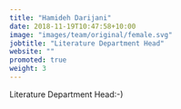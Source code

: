 ```yaml
---
title: "Hamideh Darijani"
date: 2018-11-19T10:47:58+10:00
image: "images/team/original/female.svg"
jobtitle: "Literature Department Head"
website: ""
promoted: true
weight: 3 
---
```


Literature Department Head:-)
